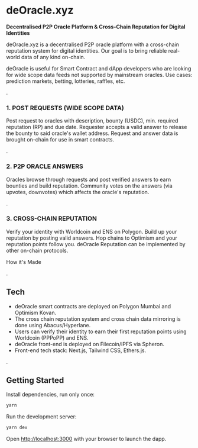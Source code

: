 # deOracle.xyz

**Decentralised P2P Oracle Platform & Cross-Chain Reputation for Digital Identities**


deOracle.xyz is a decentralised P2P oracle platform with a cross-chain reputation system for digital identities. Our goal is to bring reliable real-world data of any kind on-chain.

deOracle is useful for Smart Contract and dApp developers who are looking for wide scope data feeds not supported by mainstream oracles. Use cases: prediction markets, betting, lotteries, raffles, etc.

.

### 1. POST REQUESTS (WIDE SCOPE DATA)
Post request to oracles with description, bounty (USDC), min. required reputation (RP) and due date. Requester accepts a valid answer to release the bounty to said oracle's wallet address. Request and answer data is brought on-chain for use in smart contracts.

.

### 2. P2P ORACLE ANSWERS
Oracles browse through requests and post verified answers to earn bounties and build reputation. Community votes on the answers (via upvotes, downvotes) which affects the oracle's reputation.

.

### 3. CROSS-CHAIN REPUTATION
Verify your identity with Worldcoin and ENS on Polygon. Build up your reputation by posting valid answers. Hop chains to Optimism and your reputation points follow you. deOracle Reputation can be implemented by other on-chain protocols.

How it's Made

. 


## Tech

- deOracle smart contracts are deployed on Polygon Mumbai and Optimism Kovan. 
- The cross chain reputation system and cross chain data mirroring is done using Abacus/Hyperlane. 
- Users can verify their identity to earn their first reputation points using Worldcoin (PPPoPP) and ENS. 
- deOracle front-end is deployed on Filecoin/IPFS via Spheron. 
- Front-end tech stack: Next.js, Tailwind CSS, Ethers.js.


.

## Getting Started

Install dependencies, run only once:

```bash
yarn
```

Run the development server:

```bash
yarn dev
```

Open [http://localhost:3000](http://localhost:3000) with your browser to launch the dapp.